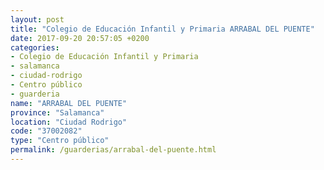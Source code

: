 ```yaml
---
layout: post
title: "Colegio de Educación Infantil y Primaria ARRABAL DEL PUENTE"
date: 2017-09-20 20:57:05 +0200
categories:
- Colegio de Educación Infantil y Primaria
- salamanca
- ciudad-rodrigo
- Centro público
- guarderia
name: "ARRABAL DEL PUENTE"
province: "Salamanca"
location: "Ciudad Rodrigo"
code: "37002082"
type: "Centro público"
permalink: /guarderias/arrabal-del-puente.html
---
```

